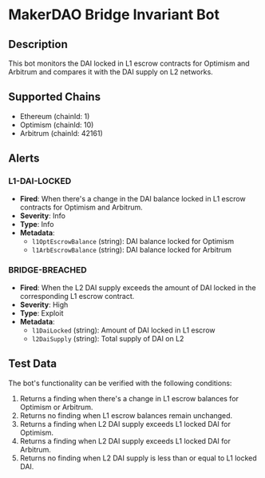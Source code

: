 # MakerDAO Bridge Invariant Bot

## Description

This bot monitors the DAI locked in L1 escrow contracts for Optimism and Arbitrum and compares it with the DAI supply on L2 networks.

## Supported Chains

- Ethereum (chainId: 1)
- Optimism (chainId: 10)
- Arbitrum (chainId: 42161)

## Alerts

### L1-DAI-LOCKED

- **Fired**: When there's a change in the DAI balance locked in L1 escrow contracts for Optimism and Arbitrum.
- **Severity**: Info
- **Type**: Info
- **Metadata**:
  - `l1OptEscrowBalance` (string): DAI balance locked for Optimism
  - `l1ArbEscrowBalance` (string): DAI balance locked for Arbitrum

### BRIDGE-BREACHED

- **Fired**: When the L2 DAI supply exceeds the amount of DAI locked in the corresponding L1 escrow contract.
- **Severity**: High
- **Type**: Exploit
- **Metadata**:
  - `l1DaiLocked` (string): Amount of DAI locked in L1 escrow
  - `l2DaiSupply` (string): Total supply of DAI on L2

## Test Data

The bot's functionality can be verified with the following conditions:

1. Returns a finding when there's a change in L1 escrow balances for Optimism or Arbitrum.
2. Returns no finding when L1 escrow balances remain unchanged.
3. Returns a finding when L2 DAI supply exceeds L1 locked DAI for Optimism.
4. Returns a finding when L2 DAI supply exceeds L1 locked DAI for Arbitrum.
5. Returns no finding when L2 DAI supply is less than or equal to L1 locked DAI.
